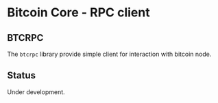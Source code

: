 # Bitcoin Core - RPC client

## BTCRPC

The `btcrpc` library provide simple client for interaction with bitcoin node.

## Status

Under development.


